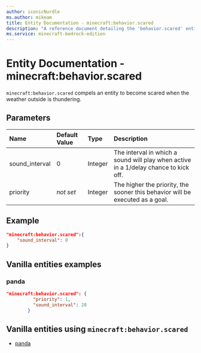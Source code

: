 ```yaml
---
author: iconicNurdle
ms.author: mikeam
title: Entity Documentation - minecraft:behavior.scared
description: "A reference document detailing the 'behavior.scared' entity goal"
ms.service: minecraft-bedrock-edition
---
```


# Entity Documentation - minecraft:behavior.scared

`minecraft:behavior.scared` compels an entity to become scared when the weather outside is thundering.

## Parameters

|Name |Default Value  |Type  |Description  |
|:----------|:----------|:----------|:----------|
| sound_interval| 0| Integer| The interval in which a sound will play when active in a 1/delay chance to kick off. |
| priority|*not set*|Integer|The higher the priority, the sooner this behavior will be executed as a goal.|

## Example

```json
"minecraft:behavior.scared":{
    "sound_interval": 0
}
```

## Vanilla entities examples

### panda

```json
"minecraft:behavior.scared": {
          "priority": 1,
          "sound_interval": 20
        }
```

## Vanilla entities using `minecraft:behavior.scared`

- [panda](../../../../Source/VanillaBehaviorPack_Snippets/entities/panda.md)
